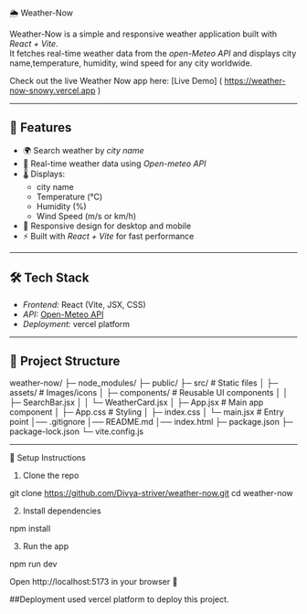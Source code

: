 🌦️ Weather-Now

Weather-Now is a simple and responsive weather application built with *React + Vite*.  
It fetches real-time weather data from the *open-Meteo API* and displays city name,temperature, humidity, wind speed for any city worldwide.

Check out the live Weather Now app here: [Live Demo] ( https://weather-now-snowy.vercel.app )

---
## 🚀 Features

- 🌍 Search weather by *city name*
- 📡 Real-time weather data using *Open-meteo API*
- 🌡️ Displays:
  - city name 
  - Temperature (°C)
  - Humidity (%)
  - Wind Speed (m/s or km/h)
- 🎨 Responsive design for desktop and mobile
- ⚡ Built with *React + Vite* for fast performance

---

## 🛠️ Tech Stack

- *Frontend:* React (Vite, JSX, CSS)
- *API:* [Open-Meteo API](https://open-meteo.com/)
- *Deployment:* vercel platform

---

## 📂 Project Structure

weather-now/
 ├─ node_modules/
 ├─ public/
 ├─ src/                              # Static files
 │    ├─ assets/                        # Images/icons
 │    ├─ components/                    # Reusable UI components
 │    │    ├─ SearchBar.jsx
 │    │    └─ WeatherCard.jsx
 │    ├─ App.jsx                      # Main app component
 │    ├─ App.css                       # Styling
 │    ├─ index.css
 │    └─ main.jsx                       # Entry point
 │── .gitignore
 │── README.md
 │── index.html
 ├─ package.json
 ├─ package-lock.json
 └─ vite.config.js











---

🔑 Setup Instructions

1. Clone the repo

git clone https://github.com/Divya-striver/weather-now.git
cd weather-now


2. Install dependencies

npm install

3. Run the app

npm run dev

Open http://localhost:5173 in your browser 🚀

##Deployment
used vercel platform to deploy this project.

